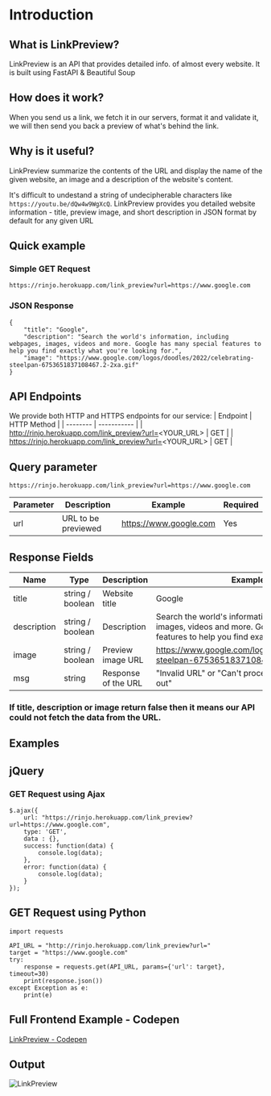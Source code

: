 # Introduction

## What is LinkPreview?
LinkPreview is an API that provides detailed info. of almost every website. It is built using FastAPI & Beautiful Soup

## How does it work?
When you send us a link, we fetch it in our servers, format it and validate it, we will then send you back a preview of what's behind the link.

## Why is it useful?
LinkPreview summarize the contents of the URL and display the name of the given website, an image and a description of the website's content.

It's difficult to undestand a string of undecipherable characters like `https://youtu.be/dQw4w9WgXcQ`. LinkPreview provides you detailed website information - title, preview image, and short description in JSON format by default for any given URL


## Quick example

### Simple GET Request
```
https://rinjo.herokuapp.com/link_preview?url=https://www.google.com
```

### JSON Response
```
{
    "title": "Google",
    "description": "Search the world's information, including webpages, images, videos and more. Google has many special features to help you find exactly what you're looking for.",
    "image": "https://www.google.com/logos/doodles/2022/celebrating-steelpan-6753651837108467.2-2xa.gif"
}
```

## API Endpoints
We provide both HTTP and HTTPS endpoints for our service:
| Endpoint | HTTP Method |
| -------- | ----------- |
| http://rinjo.herokuapp.com/link_preview?url=<YOUR_URL> | GET |
| https://rinjo.herokuapp.com/link_preview?url=<YOUR_URL> | GET |

## Query parameter
```
https://rinjo.herokuapp.com/link_preview?url=https://www.google.com
```

| Parameter | Description | Example | Required |
| -------- | ----------- | -------- | ----------- |
| url | URL to be previewed | https://www.google.com | Yes |

## Response Fields

| Name | Type | Description | Example Response |
| -------- | ----------- | -------- | ----------- |
| title | string / boolean | Website title | Google |
| description | string / boolean | Description  | Search the world's information, including webpages, images, videos and more. Google has many special features to help you find exactly what you're looking for. |
|image | string / boolean | Preview image URL | https://www.google.com/logos/doodles/2022/celebrating-steelpan-6753651837108467.2-2xa.gif |
| msg | string | Response of the URL | "Invalid URL" or "Can't process URL" or "Connection Time out" |

### If title, description or image return false then it means our API could not fetch the data from the URL.

## Examples

## jQuery
### GET Request using Ajax
```
$.ajax({
    url: "https://rinjo.herokuapp.com/link_preview?url=https://www.google.com",
    type: 'GET',
    data : {},
    success: function(data) {            
        console.log(data);
    },
    error: function(data) {
        console.log(data);
    }
});
```

## GET Request using Python
```
import requests

API_URL = "http://rinjo.herokuapp.com/link_preview?url="
target = "https://www.google.com"
try:
    response = requests.get(API_URL, params={'url': target}, timeout=30)
    print(response.json())
except Exception as e:
    print(e)
```

## Full Frontend Example - Codepen
[LinkPreview - Codepen](https://codepen.io/4akhilkumar/pen/PoRJmQm)

## Output
![LinkPreview](https://raw.githubusercontent.com/4akhilkumar/LinkPreview/main/Screenshot%202022-07-27%20082644.png "LinkPreview")